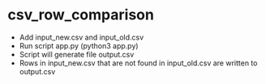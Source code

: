 # csv_row_comparison

- Add input_new.csv and input_old.csv
- Run script app.py (python3 app.py)
- Script will generate file output.csv
- Rows in input_new.csv that are not found in input_old.csv are written to output.csv